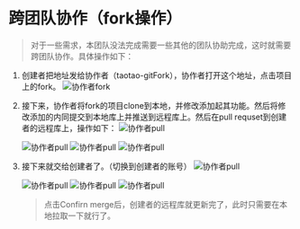 # 跨团队协作（fork操作）

> 对于一些需求，本团队没法完成需要一些其他的团队协助完成，这时就需要跨团队协作。具体操作如下：

1. 创建者把地址发给协作者（taotao-gitFork），协作者打开这个地址，点击项目上的fork。
    <img :src="$withBase('/images/git/跨团队协作-协作者点击项目fork.jpg')" alt="协作者fork">
   
2. 接下来，协作者将fork的项目clone到本地，并修改添加起其功能。然后将修改添加的内同提交到本地库上并推送到远程库上。然后在pull requset到创建者的远程库上，操作如下：
    <img :src="$withBase('/images/git/跨团队协作-协作者pull_request项目step1.jpg')" alt="协作者pull">
   
    <img :src="$withBase('/images/git/跨团队协作-协作者pull_request项目step2.jpg')" alt="协作者pull">

    <img :src="$withBase('/images/git/跨团队协作-协作者pull_request项目step3.jpg')" alt="协作者pull">

    <img :src="$withBase('/images/git/跨团队协作-协作者pull_request项目step4.jpg')" alt="协作者pull">

3. 接下来就交给创建者了。（切换到创建者的账号）
   <img :src="$withBase('/images/git/跨团队协作-创建者step1.jpg')" alt="协作者pull">

   <img :src="$withBase('/images/git/跨团队协作-创建者step2.jpg')" alt="协作者pull">

   <img :src="$withBase('/images/git/跨团队协作-创建者step3.jpg')" alt="协作者pull">
   
   <img :src="$withBase('/images/git/跨团队协作-创建者step4.jpg')" alt="协作者pull">
   
   > 点击Confirn merge后，创建者的远程库就更新完了，此时只需要在本地拉取一下就行了。
